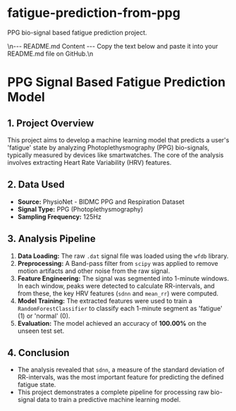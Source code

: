 # fatigue-prediction-from-ppg
PPG bio-signal based fatigue prediction project.

\n--- README.md Content ---
Copy the text below and paste it into your README.md file on GitHub.\n

# PPG Signal Based Fatigue Prediction Model

## 1. Project Overview
This project aims to develop a machine learning model that predicts a user's 'fatigue' state by analyzing Photoplethysmography (PPG) bio-signals, typically measured by devices like smartwatches. The core of the analysis involves extracting Heart Rate Variability (HRV) features.

## 2. Data Used
- **Source:** PhysioNet - BIDMC PPG and Respiration Dataset
- **Signal Type:** PPG (Photoplethysmography)
- **Sampling Frequency:** 125Hz

## 3. Analysis Pipeline
1.  **Data Loading:** The raw `.dat` signal file was loaded using the `wfdb` library.
2.  **Preprocessing:** A Band-pass filter from `scipy` was applied to remove motion artifacts and other noise from the raw signal.
3.  **Feature Engineering:** The signal was segmented into 1-minute windows. In each window, peaks were detected to calculate RR-intervals, and from these, the key HRV features (`sdnn` and `mean_rr`) were computed.
4.  **Model Training:** The extracted features were used to train a `RandomForestClassifier` to classify each 1-minute segment as 'fatigue' (1) or 'normal' (0).
5.  **Evaluation:** The model achieved an accuracy of **100.00%** on the unseen test set.
## 4. Conclusion
- The analysis revealed that `sdnn`, a measure of the standard deviation of RR-intervals, was the most important feature for predicting the defined fatigue state.
- This project demonstrates a complete pipeline for processing raw bio-signal data to train a predictive machine learning model.
